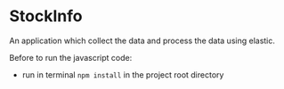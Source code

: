 # StockInfo
An application which collect the data and process the data using elastic.


Before to run the javascript code:
- run in terminal `npm install` in the project root directory